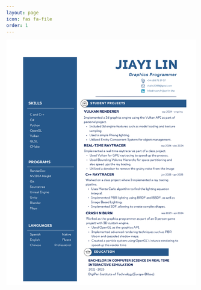 ```yaml
---
layout: page
icon: fas fa-file
order: 1
---
```


![CV](/assets/img/JiayiLin_CV_GraphicsProgrammer.png)
